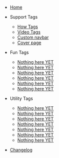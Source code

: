 - [Home](/)

- Support Tags

  - [How Tags](how-tags.md)
  - [Video Tags](video-tags.md)
  - [Custom navbar](custom-navbar.md)
  - [Cover page](cover.md)

- Fun Tags

  - [Nothing here YET](configuration.md)
  - [Nothing here YET](themes.md)
  - [Nothing here YET](plugins.md)
  - [Nothing here YET](write-a-plugin.md)
  - [Nothing here YET](markdown.md)
  - [Nothing here YET](language-highlight.md)

- Utility Tags

  - [Nothing here YET](deploy.md)
  - [Nothing here YET](helpers.md)
  - [Nothing here YET](vue.md)
  - [Nothing here YET](cdn.md)
  - [Nothing here YET](pwa.md)
  - [Nothing here YET](ssr.md)
  - [Nothing here YET](embed-files.md)

- [Changelog](changelog.md)
